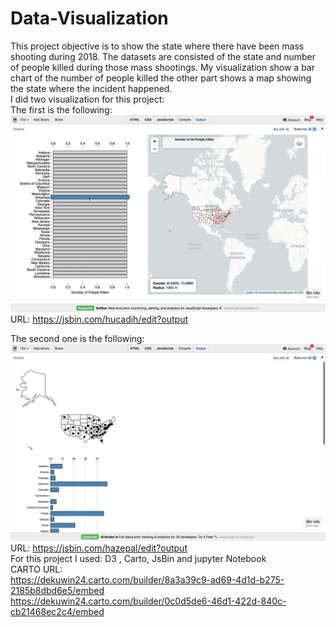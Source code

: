 # Data-Visualization

This project objective is to  show the state where there have been mass shooting during 2018.  The datasets are consisted of the state and number of people killed during those mass shootings. My visualization show a bar chart of the number of people killed the other part shows a map showing the state where the incident happened. <br />
I did two visualization for this project: <br />
The first is the following: <br />
![alt text](https://github.com/dekuwin24/Data-Visualization/blob/master/image/DataViz1.png)
URL: https://jsbin.com/hucadih/edit?output

The second one is the following:<br />
![alt text](https://github.com/dekuwin24/Data-Visualization/blob/master/image/DataViz2.png)
 URL: https://jsbin.com/hazepal/edit?output<br />
 For this project I used: D3 , Carto, JsBin  and jupyter Notebook <br />
 CARTO URL: <br />
 https://dekuwin24.carto.com/builder/8a3a39c9-ad69-4d1d-b275-2185b8dbd6e5/embed <br />
 https://dekuwin24.carto.com/builder/0c0d5de6-46d1-422d-840c-cb21468ec2c4/embed
 
 
